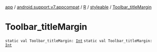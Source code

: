 [app](../../../index.md) / [android.support.v7.appcompat](../../index.md) / [R](../index.md) / [styleable](index.md) / [Toolbar_titleMargin](./-toolbar_title-margin.md)

# Toolbar_titleMargin

`static val Toolbar_titleMargin: `[`Int`](https://kotlinlang.org/api/latest/jvm/stdlib/kotlin/-int/index.html)
`static val Toolbar_titleMargin: `[`Int`](https://kotlinlang.org/api/latest/jvm/stdlib/kotlin/-int/index.html)